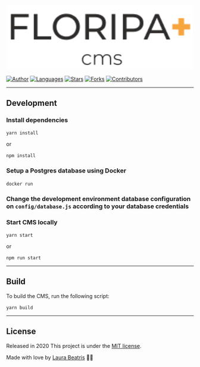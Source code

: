 <p align="center">
   <img src=".github/docs/images/logo.png" width="500"/>
</p>

[![Author](https://img.shields.io/badge/author-LauraBeatris-FB8F0A?style=flat-square)](https://github.com/LauraBeatris)
[![Languages](https://img.shields.io/github/languages/count/LauraBeatris/floripamais-strapi-api?color=%23FB8F0A&style=flat-square)](#)
[![Stars](https://img.shields.io/github/stars/LauraBeatris/floripamais-strapi-api?color=FB8F0A&style=flat-square)](https://github.com/LauraBeatris/floripamais-strapi-api/stargazers)
[![Forks](https://img.shields.io/github/forks/LauraBeatris/floripamais-strapi-api?color=%23FB8F0A&style=flat-square)](https://github.com/LauraBeatris/floripamais-strapi-api/network/members)
[![Contributors](https://img.shields.io/github/contributors/LauraBeatris/floripamais-strapi-api?color=FB8F0A&style=flat-square)](https://github.com/LauraBeatris/floripamais-strapi-api/graphs/contributors)

---

## Development

### Install dependencies

```
yarn install 
```

or 

``` 
npm install 
```

### Setup a Postgres database using Docker 

```
docker run 
```

### Change the development environment database configuration on ``config/database.js`` according to your database credentials 


### Start CMS locally 

```
yarn start
```

or 

```
npm run start 
```

---

## Build

To build the CMS, run the following script: 

```
yarn build 
```

---

## License

Released in 2020
This project is under the [MIT license](https://github.com/LauraBeatris/floripamais-strapi-api/master/LICENSE).

Made with love by [Laura Beatris](https://github.com/LauraBeatris) 💜🚀
